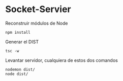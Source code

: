 
# Socket-Servier


Reconstruir módulos de Node

```
npm install
```

Generar el DIST
```
tsc -w
```

Levantar servidor, cualquiera de estos dos comandos
```
nodemon dist/
node dist/

```